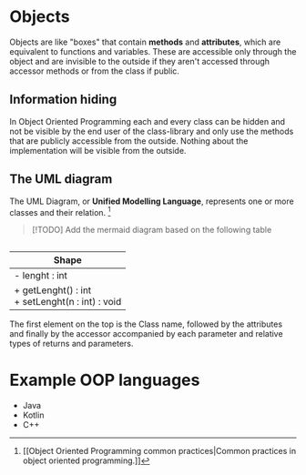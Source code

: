 # Objects
Objects are like "boxes" that contain **methods** and **attributes**, which are equivalent to functions and variables. These are accessible only through the object and are invisible to the outside if they aren't accessed through accessor methods or from the class if public.
## Information hiding
In Object Oriented Programming each and every class can be hidden and not be visible by the end user of the class-library and only use the methods that are publicly accessible from the outside. Nothing about the implementation will be visible from the outside.
## The UML diagram
The UML Diagram, or **Unified Modelling Language**, represents one or more classes and their relation. [^1]
> [!TODO] Add the mermaid diagram based on the following table
```mermaid

```

| **Shape** |
| ----- |
| - lenght : int |
| + getLenght() : int <br> + setLenght(n : int) : void |

The first element on the top is the Class name, followed by the attributes and finally by the accessor accompanied by each parameter and relative types of returns and parameters.
# Example OOP languages
- Java
- Kotlin
- C++


[^1]: [[Object Oriented Programming common practices|Common practices in object oriented programming.]] 